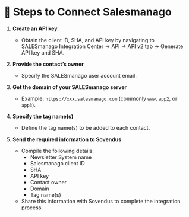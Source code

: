 # 📝 Steps to Connect Salesmanago

1. **Create an API key**
   - Obtain the client ID, SHA, and API key by navigating to SALESmanago Integration Center → API → API v2 tab → Generate API key and SHA.

2. **Provide the contact’s owner**
   - Specify the SALESmanago user account email.

3. **Get the domain of your SALESmanago server**
   - Example: `https://xxx.salesmanago.com` (commonly `www`, `app2`, or `app3`).

4. **Specify the tag name(s)**
   - Define the tag name(s) to be added to each contact.

5. **Send the required information to Sovendus**
   - Compile the following details:
     - Newsletter System name
     - Salesmanago client ID
     - SHA
     - API key
     - Contact owner
     - Domain
     - Tag name(s)
   - Share this information with Sovendus to complete the integration process.